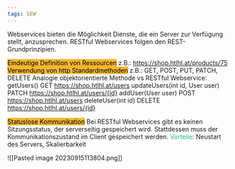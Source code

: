 ```yaml
---
tags: SEW
---
```

Webservices bieten die Möglichkeit Dienste, die ein Server zur Verfügung stellt, anzusprechen. RESTful Webservices folgen den REST-Grundprinzipien.

<mark style='background:#f7b731'>Eindeutige Definition von Ressourcen</mark>
	z.B.: https://shop.htlhl.at/products/75
<mark style='background:#f7b731'>Verwendung von http Standardmethoden</mark>
	z.B.: GET, POST, PUT, PATCH, DELETE
	Analogie objektorientierte Methode vs RESTful Webservice:
		getUsers() GET https://shop.htlhl.at/users
		updateUsers(int id, User user) PATCH https://shop.htlhl.at/users/{id}
		addUser(User user) POST  https://shop.htlhl.at/users
		deleteUser(int id) DELETE  https://shop.htlhl.at/users/{id}

<mark style='background:#f7b731'>Statuslose Kommunikation</mark>
Bei RESTful Webservices gibt es keinen Sitzungsstatus, der serverseitig gespeichert wird. Stattdessen muss der Kommunikationszustand im Client gespeichert werden.
	<span style='color:#20bf6b'>Vorteile</span>: Neustart des Servers, Skalierbarkeit

![[Pasted image 20230915113804.png]]